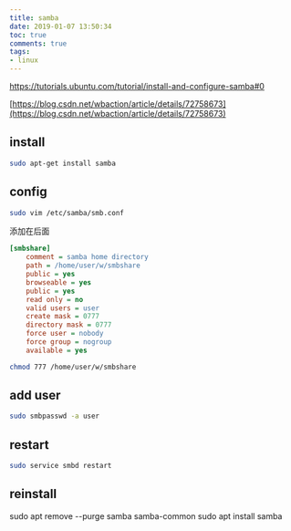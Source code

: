 ```yaml
---
title: samba
date: 2019-01-07 13:50:34
toc: true
comments: true
tags:
- linux
---
```



https://tutorials.ubuntu.com/tutorial/install-and-configure-samba#0

[https://blog.csdn.net/wbaction/article/details/72758673](https://blog.csdn.net/wbaction/article/details/72758673)

## install
```sh
sudo apt-get install samba
```
## config
```sh
sudo vim /etc/samba/smb.conf
```

添加在后面
```ini
[smbshare]
    comment = samba home directory 
    path = /home/user/w/smbshare
    public = yes
    browseable = yes
    public = yes
    read only = no
    valid users = user
    create mask = 0777
    directory mask = 0777 
    force user = nobody
    force group = nogroup
    available = yes
```    

```sh
chmod 777 /home/user/w/smbshare
```

## add user
```sh
sudo smbpasswd -a user
```

## restart
```sh
sudo service smbd restart
```

## reinstall
sudo apt remove --purge samba samba-common
sudo apt install samba
